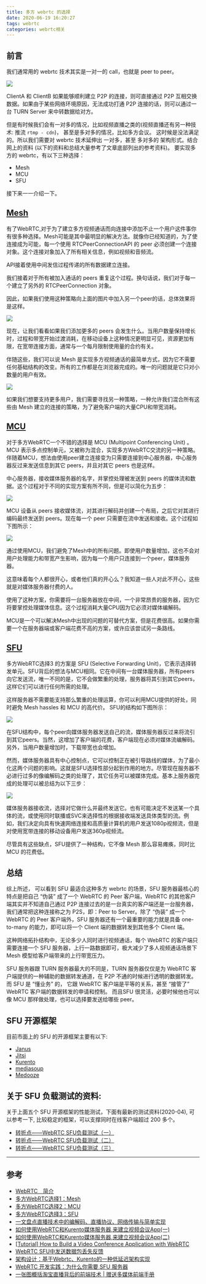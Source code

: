 ```yaml
---
title: 多方 webrtc 的选择
date: 2020-06-19 16:20:27
tags: webrtc
categories: webrtc相关
---
```

## 前言
我们通常用的 webrtc 技术其实是一对一的 call，也就是 peer to peer。

![](1.png)

ClientA 和 ClientB 如果能够顺利建立 P2P 的连接，则可直接通过 P2P 互相交换数据。如果由于某些网络环境原因，无法成功打通 P2P 连接的话，则可以通过一台 TURN Server 来中转数据给对方。

但是有时候我们会有一对多的情况，比如视频直播之类的(视频直播还有另一种技术: 推流 `rtmp - cdn`)， 甚至是多对多的情况，比如多方会议。 这时候是没法满足的。所以我们需要对 webrtc 技术延伸出 一对多，甚至 多对多的 架构形式。结合网上的资料 (以下的资料和总结大量参考了文章底部列出的参考资料)。 要实现多方的 webrtc，有以下三种选择：
- Mesh
- MCU
- SFU

<!--more-->
接下来一一介绍一下。

## [Mesh](https://webrtc.org.cn/20180805-codecs-webrtc-p2p/)
有了WebRTC,对于为了建立多方视频通话而向连接中添加不止一个用户这件事你有很多种选择。Mesh可能是其中最明显的解决方法。就像你已经知道的，为了使连接成为可能，每一个使用 RTCPeerConnectionAPI 的 peer 必须创建一个连接对象。这个连接对象加入了所有相关信息，例如视频和音频流。

API接着使用中间发信过程传递的所有数据建立连接。

我们接着对于所有被加入通话的 peers 重复这个过程。换句话说，我们对于每一个建立了另外的 RTCPeerConnection 对象。

因此，如果我们使用这种策略向上面的图片中加入另一个peer的话，总体效果将是这样。

![](2.png)

现在，让我们看看如果我们添加更多的 peers 会发生什么。当用户数量保持增长时，过程和带宽开始过渡消耗，在移动设备上这种情况更明显可见，资源更加有限，在宽带连接方面，通常与一个每月限制使用量的合约有关。

伴随这些，我们可以说 Mesh 是实现多方视频通话的最简单方式，因为它不需要任何基础结构的改变。所有的工作都是在浏览器完成的。唯一的问题就是它只对小数量的用户有效。

![](3.png)

如果我们想要支持更多用户，我们需要寻找另一种策略，一种允许我们混合所有这些由 Mesh 建立的连接的策略，为了避免客户端的大量CPU和带宽消耗。

## [MCU](https://webrtc.org.cn/20180805-codecs-webrtc-mcu/)
对于多方WebRTC一个不错的选择是 MCU (Multipoint Conferencing Unit) 。MCU 表示多点控制单元，又被称为混合，实现多方WebRTC交流的另一种策略。伴随着MCU，想法由使用peer建立连接变为只需要连接到中心服务器，中心服务器反过来发送信息到其它 peers，并且对其它 peers 也是这样。

中心服务器，接收媒体服务器的名字，并掌控处理被发送到 peers 的媒体流和数据。这个过程对于不同的实现方案有所不同，但是可以简化为五步：

![](4.png)

MCU 设备从 peers 接收媒体流，对其进行解码并创建一个布局，之后它对其进行编码最终发送到 peers。现在每一个 peer 只需要在流中发送和接收。这个过程如下图所示：

![](5.png)

通过使用MCU，我们避免了Mesh中的所有问题。即使用户数量增加，这也不会对用户处理能力和带宽产生影响，因为每一个用户只连接到一个peer，媒体服务器。

这意味着每个人都很开心，或者他们真的开心么？我知道一些人对此不开心，这些就是对媒体服务器付费的人。

使用了这种方案，你需要将一台服务器放在中间，一个非常昂贵的服务器，因为它将要掌控处理媒体信息。这个过程消耗大量CPU因为它必须对媒体编解码。

MCU是一个可以解决Mesh中出现的问题的可替代方案，但是花费很高。如果你需要一个在服务器端或客户端花费不高的方案，或许应该尝试另一条路线。

## [SFU](https://webrtc.org.cn/20180805-codecs-sfu-media/)
多方WebRTC选择3 的方案是 SFU (Selective Forwarding Unit)，它表示选择转发单元。SFU背后的想法与MCU相同。它在中间有一台媒体服务器，所有peers向它发送流，唯一不同的是，它不会做繁重的处理，服务器将其引到其它peers，这样它们可以进行任何所需的处理。

这样服务器不需要能支持那么繁重的处理运算，你可以利用MCU提供的好处，同时避免 Mesh hassles 和 MCU 的高代价。 SFU的结构如下图所示：

![](6.png)

在SFU结构中，每个peer向媒体服务器发送自己的流，媒体服务器反过来将流引到其它peers。当然，这增加了客户端的花费，客户端现在必须对媒体流编解码。另外，当用户数量增加时，下载带宽也会增加。

然而，媒体服务器具有中心控制点，它可以控制正在被引导路线的媒体，为了最小化这两个问题的影响。这就是SFU选择性部分起到作用的地方。尽管现在服务器不必进行过多的像编解码之类的处理了，其它任务可以被媒体完成。基本上服务器完成的处理可以被总结为以下三步：

![](7.png)

媒体服务器接收流，选择对它做什么并最终发送它。也有可能决定不发送某一个具体的流，或使用同时联播或SVC来选择性的根据接收端发送具体类型的流。例如，我们决定向具有快速网络连接和高质量计算机的用户发送1080p视频流，但是对使用宽带连接的移动设备用户发送360p视频流。

尽管具有这些缺点，SFU提供了一种结构，它不像 Mesh 那么容易瘫痪，同时比 MCU 的花费低。

## 总结
综上所述， 可以看到 SFU 最适合这种多方 webrtc 的场景，SFU 服务器最核心的特点是把自己 “伪装” 成了一个 WebRTC 的 Peer 客户端，WebRTC 的其他客户端其实并不知道自己通过 P2P 连接过去的是一台真实的客户端还是一台服务器，我们通常把这种连接称之为 P2S，即：Peer to Server。除了 “伪装” 成一个 WebRTC 的 Peer 客户端外，SFU 服务器还有一个最重要的能力就是具备 one-to-many 的能力，即可以将一个 Client 端的数据转发到其他多个 Client 端。
                                
这种网络拓扑结构中，无论多少人同时进行视频通话，每个 WebRTC 的客户端只需要连接一个 SFU 服务器，上行一路数据即可，极大减少了多人视频通话场景下 Mesh 模型给客户端带来的上行带宽压力。
                                
SFU 服务器跟 TURN 服务器最大的不同是，TURN 服务器仅仅是为 WebRTC 客户端提供的一种辅助的数据转发通道，在 P2P 不通的时候进行透明的数据转发。而 SFU 是 “懂业务” 的， 它跟 WebRTC 客户端是平等的关系，甚至 “接管了” WebRTC 客户端的数据转发的申请和控制。 而且SFU 很灵活，必要时候他也可以像 MCU 那样做处理，也可以选择要发送给哪些 peer。

## SFU 开源框架
目前市面上的 SFU 的开源框架主要有以下:

- [Janus](https://janus.conf.meetecho.com/)
- [Jitsi](https://meet.jit.si/)
- [Kurento](http://www.kurento.org/)
- [mediasoup](https://mediasoup.org/)
- [Medooze](http://www.medooze.com/)

## 关于 SFU 负载测试的资料:
关于上面五个 SFU 开源框架的性能测试，下面有最新的测试资料(2020-04), 可以参考一下, 比较稳定的框架，可以支撑同时在线客户端超过 200 多个。

- [转折点——WebRTC SFU负载测试（一）](https://webrtc.org.cn/20200320-sfu1/)
- [转折点——WebRTC SFU负载测试（二）](https://webrtc.org.cn/20200401-sfu2/)
- [转折点——WebRTC SFU负载测试（三）](https://webrtc.org.cn/20200403-sfu3/)

---

## 参考
- [WebRTC　简介](https://mp.weixin.qq.com/s/NsiU8rVYYMbDjVBGZlr3Xg)
- [多方WebRTC选择1：Mesh](https://webrtc.org.cn/20180805-codecs-webrtc-p2p/)
- [多方WebRTC选择2：MCU](https://webrtc.org.cn/20180805-codecs-webrtc-mcu/)
- [多方WebRTC选择3：SFU](https://webrtc.org.cn/20180805-codecs-sfu-media/)
- [一文盘点直播技术中的编解码、直播协议、网络传输与简单实现](https://segmentfault.com/a/1190000016819686)
- [如何使用WebRTC和Kurento媒体服务器,来建立视频会议App(一)](https://webrtc.org.cn/20180817-webrtc-video-js/)
- [如何使用WebRTC和Kurento媒体服务器,来建立视频会议App(二)](https://webrtc.org.cn/20180819-webrtc-js-vedio/)
- [[Tutorial] How to Build a Video Conference Application with WebRTC](https://webrtc.ventures/2018/07/tutorial-build-video-conference-application-webrtc-2/)
- [WebRTC SFU中发送数据包丢失反馈](https://webrtc.org.cn/20190816-webrtc-sfu-rtcp/)
- [架构设计：基于Webrtc、Kurento的一种低延迟架构实现](https://www.jianshu.com/p/ac307371def4)
- [WebRTC 开发实践：为什么你需要 SFU 服务器](https://zhuanlan.zhihu.com/p/56428846)
- [一张图概括淘宝直播背后的前端技术 | 赠送多媒体前端手册](https://juejin.im/post/5edf5a3ae51d45786672c31c)




